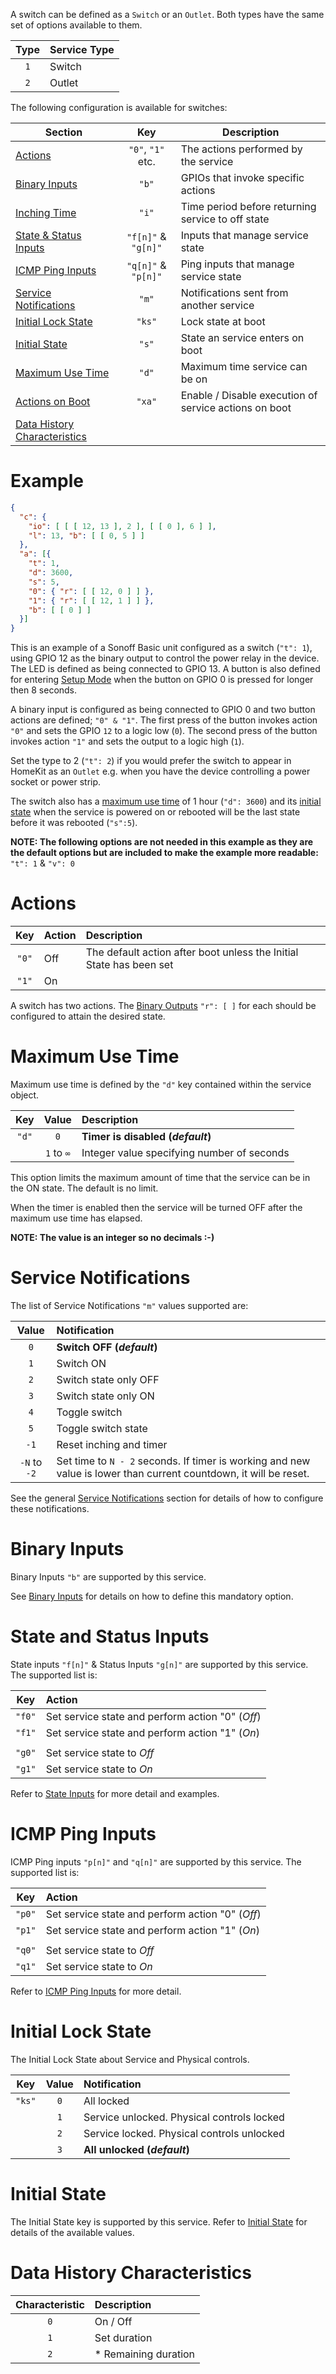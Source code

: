 A switch can be defined as a `Switch` or an `Outlet`. Both types have the same
set of options available to them.

| Type | Service Type |
|:----:|:------------|
| `1` | Switch
| `2` | Outlet

The following configuration is available for switches:

<!-- markdownlint-disable MD013 -->
| Section | Key | Description |
|---------|:-----:|-------------|
| [Actions](#Actions) | `"0"`, `"1"` etc. | The actions performed by the service
| [Binary Inputs](#Binary-Inputs) | `"b"` | GPIOs that invoke specific actions
| [Inching Time](Accessory-Configuration#Inching-Time) | `"i"` | Time period before returning service to off state
| [State & Status Inputs](#State-and-Status-Inputs) | `"f[n]"` & `"g[n]"` | Inputs that manage service state
| [ICMP Ping Inputs](#ICMP-Ping-Inputs) | `"q[n]"` & `"p[n]"` | Ping inputs that manage service state
| [Service Notifications](#Service-Notifications) | `"m"` | Notifications sent from another service
| [Initial Lock State](#Initial-Lock-State) | `"ks"` | Lock state at boot
| [Initial State](#Initial-State) | `"s"` | State an service enters on boot
| [Maximum Use Time](#Maximum-Use-Time) | `"d"` | Maximum time service can be on
| [Actions on Boot](Accessory-Configuration#Execution-of-Actions-on-Boot) | `"xa"` | Enable / Disable execution of service actions on boot
| [Data History Characteristics](#Data-History-Characteristics) ||
<!-- markdownlint-enable MD013 -->

# Example

```json
{
  "c": { 
    "io": [ [ [ 12, 13 ], 2 ], [ [ 0 ], 6 ] ],
    "l": 13, "b": [ [ 0, 5 ] ]
  },
  "a": [{
    "t": 1,
    "d": 3600,
    "s": 5,
    "0": { "r": [ [ 12, 0 ] ] },
    "1": { "r": [ [ 12, 1 ] ] },
    "b": [ [ 0 ] ]
  }]
}
```

This is an example of a Sonoff Basic unit configured as a switch (`"t": 1`),
using GPIO 12 as the binary output to control the power relay in the device.
The LED is defined as being connected to GPIO 13. A button is also defined
for entering [Setup Mode](Setup-Mode) when the button on GPIO 0 is pressed for longer
then 8 seconds.

A binary input is configured as being connected to GPIO 0 and two button
actions are defined; `"0" & "1"`. The first press of the button invokes action
`"0"` and sets the GPIO `12` to a logic low (`0`). The second press of the button
invokes action `"1"` and sets the output to a logic high (`1`).

Set the type to 2 (`"t": 2`) if you would prefer the switch to appear in HomeKit
as an `Outlet` e.g. when you have the device controlling a power socket or power
strip.

The switch also has a [maximum use time](#Maximum-Use_time) of 1 hour
(`"d": 3600`) and its [initial state](#Initial-State) when the service is
powered on or rebooted will be the last state before it was rebooted (`"s":5`).

**NOTE: The following options are not needed in this example as they are the
default options but are included to make the example more readable:**
`"t": 1` & `"v": 0`

# Actions

| Key | Action | Description |
|:----:|:-------|:------------|
| `"0"` | Off | The default action after boot unless the Initial State has been set
| `"1"` | On |

A switch has two actions. The [Binary Outputs](Accessory-Configuration#Binary-Outputs)
`"r": [ ]` for each should be configured to attain the desired state.

# Maximum Use Time

Maximum use time is defined by the `"d"` key contained within the
service object.

| Key | Value | Description |
|:----:|:-----:|:------------|
| `"d"` | `0` | **Timer is disabled (_default_)**
|  | `1` to `∞` | Integer value specifying number of seconds

This option limits the maximum amount of time that the service can be in the
ON state. The default is no limit.

When the timer is enabled then the service will be turned OFF after the maximum
use time has elapsed.

**NOTE: The value is an integer so no decimals :-)**

# Service Notifications

The list of Service Notifications `"m"` values supported are:

| Value | Notification |
|:-----:|:------------|
| `0` | **Switch OFF (_default_)**
| `1` | Switch ON
| `2` | Switch state only OFF
| `3` | Switch state only ON
| `4` | Toggle switch
| `5` | Toggle switch state
| `-1` | Reset inching and timer
| `-N` to `-2` | Set time to `N - 2` seconds. If timer is working and new value is lower than current countdown, it will be reset.

See the general [Service Notifications](Accessory-Configuration#Service-Notifications)
section for details of how to configure these notifications.

# Binary Inputs

Binary Inputs `"b"` are supported by this service.

See [Binary Inputs](Accessory-Configuration#Binary-Inputs) for
details on how to define this mandatory option.

# State and Status Inputs

State inputs `"f[n]"` & Status Inputs `"g[n]"` are supported by this service.
The supported list is:

| Key | Action |
|:------:|:-----|
| `"f0"` | Set service state and perform action "0" (_Off_)
| `"f1"` | Set service state and perform action "1" (_On_)
||
| `"g0"` | Set service state to _Off_
| `"g1"` | Set service state to _On_

Refer to [State Inputs](Accessory-Configuration#Fixed-State-Inputs) for
more detail and examples.

# ICMP Ping Inputs

ICMP Ping inputs `"p[n]"` and `"q[n]"` are supported by this service.
The supported list is:

| Key | Action |
|:------:|:-----|
| `"p0"` | Set service state and perform action "0" (_Off_)
| `"p1"` | Set service state and perform action "1" (_On_)
||
| `"q0"` | Set service state to _Off_
| `"q1"` | Set service state to _On_

Refer to [ICMP Ping Inputs](Accessory-Configuration#ICMP-Ping-Inputs) for
more detail.

# Initial Lock State

The Initial Lock State about Service and Physical controls.

| Key  | Value | Notification |
| :---:|:-----:|:------------|
| `"ks"` | `0` | All locked
| | `1` | Service unlocked. Physical controls locked
| | `2` | Service locked. Physical controls unlocked
| | `3` | **All unlocked (_default_)**

# Initial State

The Initial State key is supported by this service.
Refer to [Initial State](Accessory-Configuration#Initial-State) for details
of the available values.

# Data History Characteristics

| Characteristic | Description |
|:------:|:-----|
| `0` | On / Off
| `1` | Set duration
| `2` | * Remaining duration
